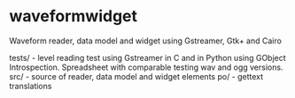 waveformwidget
==============

Waveform reader, data model and widget using Gstreamer, Gtk+ and Cairo

tests/ - level reading test using Gstreamer in C and in Python using GObject Introspection. Spreadsheet with comparable testing wav and ogg versions.
src/ - source of reader, data model and widget elements
po/ - gettext translations
